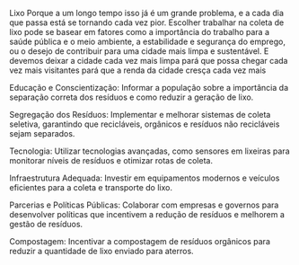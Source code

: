 Lixo 
Porque a um longo tempo isso já  é um grande problema, e a cada dia que passa está se tornando cada vez pior. Escolher trabalhar na coleta de lixo pode se basear em fatores como a importância do trabalho para a saúde pública e o meio ambiente, a estabilidade e segurança do emprego, ou o desejo de contribuir para uma cidade mais limpa e sustentável. E devemos deixar a cidade cada vez mais limpa pará que possa chegar cada vez mais visitantes pará que a renda da cidade cresça cada vez mais 

Educação e Conscientização: Informar a população sobre a importância da separação correta dos resíduos e como reduzir a geração de lixo.

Segregação dos Resíduos: Implementar e melhorar sistemas de coleta seletiva, garantindo que recicláveis, orgânicos e resíduos não recicláveis sejam separados.

Tecnologia: Utilizar tecnologias avançadas, como sensores em lixeiras para monitorar níveis de resíduos e otimizar rotas de coleta.

Infraestrutura Adequada: Investir em equipamentos modernos e veículos eficientes para a coleta e transporte do lixo.

Parcerias e Políticas Públicas: Colaborar com empresas e governos para desenvolver políticas que incentivem a redução de resíduos e melhorem a gestão de resíduos.

Compostagem: Incentivar a compostagem de resíduos orgânicos para reduzir a quantidade de lixo enviado para aterros.

